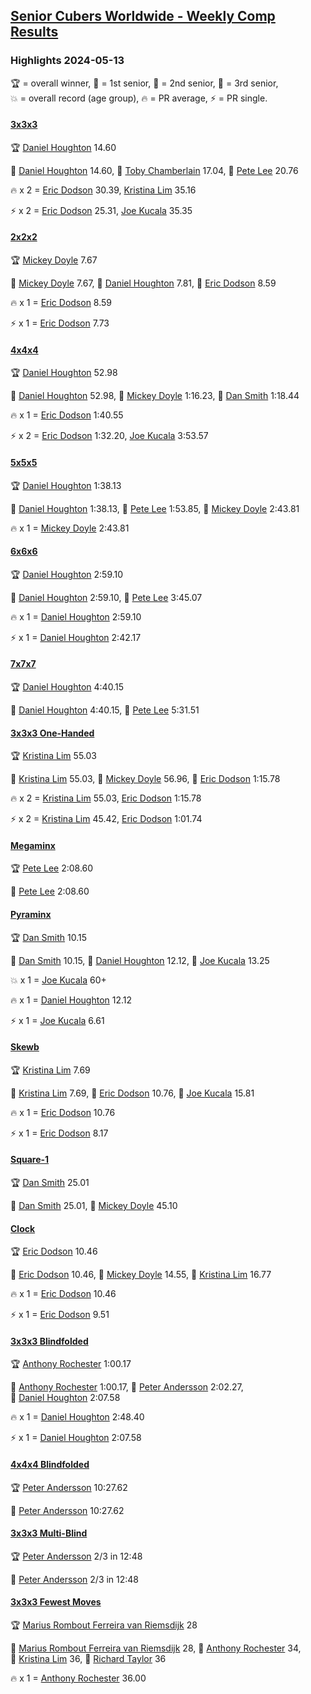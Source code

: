 <style>table {white-space: nowrap;}</style>
<link rel="stylesheet" type="text/css" href="/scw-comp/css/flags.css" />

## [Senior Cubers Worldwide - Weekly Comp Results](/scw-comp/results/)
### Highlights 2024-05-13

<span style="white-space: nowrap;">🏆 = overall winner</span>, <span style="white-space: nowrap;">🥇 = 1st senior</span>, <span style="white-space: nowrap;">🥈 = 2nd senior</span>, <span style="white-space: nowrap;">🥉 = 3rd senior</span>, <span style="white-space: nowrap;">💥 = overall record (age group)</span>, <span style="white-space: nowrap;">🔥 = PR average</span>, <span style="white-space: nowrap;">⚡ = PR single</span>.

#### [3x3x3](333.md)

<span style="white-space: nowrap;">🏆 [Daniel Houghton](../../persons/daniel_houghton/333.md) 14.60</span>

<span style="white-space: nowrap;">🥇 [Daniel Houghton](../../persons/daniel_houghton/333.md) 14.60</span>, <span style="white-space: nowrap;">🥈 [Toby Chamberlain](../../persons/toby_chamberlain/333.md) 17.04</span>, <span style="white-space: nowrap;">🥉 [Pete Lee](../../persons/pete_lee/333.md) 20.76</span>

🔥 x 2 = <span style="white-space: nowrap;">[Eric Dodson](../../persons/eric_dodson/333.md) 30.39</span>, <span style="white-space: nowrap;">[Kristina Lim](../../persons/kristina_lim/333.md) 35.16</span>

⚡ x 2 = <span style="white-space: nowrap;">[Eric Dodson](../../persons/eric_dodson/333.md) 25.31</span>, <span style="white-space: nowrap;">[Joe Kucala](../../persons/joe_kucala/333.md) 35.35</span>

#### [2x2x2](222.md)

<span style="white-space: nowrap;">🏆 [Mickey Doyle](../../persons/mickey_doyle/222.md) 7.67</span>

<span style="white-space: nowrap;">🥇 [Mickey Doyle](../../persons/mickey_doyle/222.md) 7.67</span>, <span style="white-space: nowrap;">🥈 [Daniel Houghton](../../persons/daniel_houghton/222.md) 7.81</span>, <span style="white-space: nowrap;">🥉 [Eric Dodson](../../persons/eric_dodson/222.md) 8.59</span>

🔥 x 1 = <span style="white-space: nowrap;">[Eric Dodson](../../persons/eric_dodson/222.md) 8.59</span>

⚡ x 1 = <span style="white-space: nowrap;">[Eric Dodson](../../persons/eric_dodson/222.md) 7.73</span>

#### [4x4x4](444.md)

<span style="white-space: nowrap;">🏆 [Daniel Houghton](../../persons/daniel_houghton/444.md) 52.98</span>

<span style="white-space: nowrap;">🥇 [Daniel Houghton](../../persons/daniel_houghton/444.md) 52.98</span>, <span style="white-space: nowrap;">🥈 [Mickey Doyle](../../persons/mickey_doyle/444.md) 1:16.23</span>, <span style="white-space: nowrap;">🥉 [Dan Smith](../../persons/dan_smith/444.md) 1:18.44</span>

🔥 x 1 = <span style="white-space: nowrap;">[Eric Dodson](../../persons/eric_dodson/444.md) 1:40.55</span>

⚡ x 2 = <span style="white-space: nowrap;">[Eric Dodson](../../persons/eric_dodson/444.md) 1:32.20</span>, <span style="white-space: nowrap;">[Joe Kucala](../../persons/joe_kucala/444.md) 3:53.57</span>

#### [5x5x5](555.md)

<span style="white-space: nowrap;">🏆 [Daniel Houghton](../../persons/daniel_houghton/555.md) 1:38.13</span>

<span style="white-space: nowrap;">🥇 [Daniel Houghton](../../persons/daniel_houghton/555.md) 1:38.13</span>, <span style="white-space: nowrap;">🥈 [Pete Lee](../../persons/pete_lee/555.md) 1:53.85</span>, <span style="white-space: nowrap;">🥉 [Mickey Doyle](../../persons/mickey_doyle/555.md) 2:43.81</span>

🔥 x 1 = <span style="white-space: nowrap;">[Mickey Doyle](../../persons/mickey_doyle/555.md) 2:43.81</span>

#### [6x6x6](666.md)

<span style="white-space: nowrap;">🏆 [Daniel Houghton](../../persons/daniel_houghton/666.md) 2:59.10</span>

<span style="white-space: nowrap;">🥇 [Daniel Houghton](../../persons/daniel_houghton/666.md) 2:59.10</span>, <span style="white-space: nowrap;">🥈 [Pete Lee](../../persons/pete_lee/666.md) 3:45.07</span>

🔥 x 1 = <span style="white-space: nowrap;">[Daniel Houghton](../../persons/daniel_houghton/666.md) 2:59.10</span>

⚡ x 1 = <span style="white-space: nowrap;">[Daniel Houghton](../../persons/daniel_houghton/666.md) 2:42.17</span>

#### [7x7x7](777.md)

<span style="white-space: nowrap;">🏆 [Daniel Houghton](../../persons/daniel_houghton/777.md) 4:40.15</span>

<span style="white-space: nowrap;">🥇 [Daniel Houghton](../../persons/daniel_houghton/777.md) 4:40.15</span>, <span style="white-space: nowrap;">🥈 [Pete Lee](../../persons/pete_lee/777.md) 5:31.51</span>

#### [3x3x3 One-Handed](333oh.md)

<span style="white-space: nowrap;">🏆 [Kristina Lim](../../persons/kristina_lim/333oh.md) 55.03</span>

<span style="white-space: nowrap;">🥇 [Kristina Lim](../../persons/kristina_lim/333oh.md) 55.03</span>, <span style="white-space: nowrap;">🥈 [Mickey Doyle](../../persons/mickey_doyle/333oh.md) 56.96</span>, <span style="white-space: nowrap;">🥉 [Eric Dodson](../../persons/eric_dodson/333oh.md) 1:15.78</span>

🔥 x 2 = <span style="white-space: nowrap;">[Kristina Lim](../../persons/kristina_lim/333oh.md) 55.03</span>, <span style="white-space: nowrap;">[Eric Dodson](../../persons/eric_dodson/333oh.md) 1:15.78</span>

⚡ x 2 = <span style="white-space: nowrap;">[Kristina Lim](../../persons/kristina_lim/333oh.md) 45.42</span>, <span style="white-space: nowrap;">[Eric Dodson](../../persons/eric_dodson/333oh.md) 1:01.74</span>

#### [Megaminx](minx.md)

<span style="white-space: nowrap;">🏆 [Pete Lee](../../persons/pete_lee/minx.md) 2:08.60</span>

<span style="white-space: nowrap;">🥇 [Pete Lee](../../persons/pete_lee/minx.md) 2:08.60</span>

#### [Pyraminx](pyram.md)

<span style="white-space: nowrap;">🏆 [Dan Smith](../../persons/dan_smith/pyram.md) 10.15</span>

<span style="white-space: nowrap;">🥇 [Dan Smith](../../persons/dan_smith/pyram.md) 10.15</span>, <span style="white-space: nowrap;">🥈 [Daniel Houghton](../../persons/daniel_houghton/pyram.md) 12.12</span>, <span style="white-space: nowrap;">🥉 [Joe Kucala](../../persons/joe_kucala/pyram.md) 13.25</span>

💥 x 1 = <span style="white-space: nowrap;">[Joe Kucala](../../persons/joe_kucala/pyram.md) 60+</span>

🔥 x 1 = <span style="white-space: nowrap;">[Daniel Houghton](../../persons/daniel_houghton/pyram.md) 12.12</span>

⚡ x 1 = <span style="white-space: nowrap;">[Joe Kucala](../../persons/joe_kucala/pyram.md) 6.61</span>

#### [Skewb](skewb.md)

<span style="white-space: nowrap;">🏆 [Kristina Lim](../../persons/kristina_lim/skewb.md) 7.69</span>

<span style="white-space: nowrap;">🥇 [Kristina Lim](../../persons/kristina_lim/skewb.md) 7.69</span>, <span style="white-space: nowrap;">🥈 [Eric Dodson](../../persons/eric_dodson/skewb.md) 10.76</span>, <span style="white-space: nowrap;">🥉 [Joe Kucala](../../persons/joe_kucala/skewb.md) 15.81</span>

🔥 x 1 = <span style="white-space: nowrap;">[Eric Dodson](../../persons/eric_dodson/skewb.md) 10.76</span>

⚡ x 1 = <span style="white-space: nowrap;">[Eric Dodson](../../persons/eric_dodson/skewb.md) 8.17</span>

#### [Square-1](sq1.md)

<span style="white-space: nowrap;">🏆 [Dan Smith](../../persons/dan_smith/sq1.md) 25.01</span>

<span style="white-space: nowrap;">🥇 [Dan Smith](../../persons/dan_smith/sq1.md) 25.01</span>, <span style="white-space: nowrap;">🥈 [Mickey Doyle](../../persons/mickey_doyle/sq1.md) 45.10</span>

#### [Clock](clock.md)

<span style="white-space: nowrap;">🏆 [Eric Dodson](../../persons/eric_dodson/clock.md) 10.46</span>

<span style="white-space: nowrap;">🥇 [Eric Dodson](../../persons/eric_dodson/clock.md) 10.46</span>, <span style="white-space: nowrap;">🥈 [Mickey Doyle](../../persons/mickey_doyle/clock.md) 14.55</span>, <span style="white-space: nowrap;">🥉 [Kristina Lim](../../persons/kristina_lim/clock.md) 16.77</span>

🔥 x 1 = <span style="white-space: nowrap;">[Eric Dodson](../../persons/eric_dodson/clock.md) 10.46</span>

⚡ x 1 = <span style="white-space: nowrap;">[Eric Dodson](../../persons/eric_dodson/clock.md) 9.51</span>

#### [3x3x3 Blindfolded](333bf.md)

<span style="white-space: nowrap;">🏆 [Anthony Rochester](../../persons/anthony_rochester/333bf.md) 1:00.17</span>

<span style="white-space: nowrap;">🥇 [Anthony Rochester](../../persons/anthony_rochester/333bf.md) 1:00.17</span>, <span style="white-space: nowrap;">🥈 [Peter Andersson](../../persons/peter_andersson/333bf.md) 2:02.27</span>, <span style="white-space: nowrap;">🥉 [Daniel Houghton](../../persons/daniel_houghton/333bf.md) 2:07.58</span>

🔥 x 1 = <span style="white-space: nowrap;">[Daniel Houghton](../../persons/daniel_houghton/333bf.md) 2:48.40</span>

⚡ x 1 = <span style="white-space: nowrap;">[Daniel Houghton](../../persons/daniel_houghton/333bf.md) 2:07.58</span>

#### [4x4x4 Blindfolded](444bf.md)

<span style="white-space: nowrap;">🏆 [Peter Andersson](../../persons/peter_andersson/444bf.md) 10:27.62</span>

<span style="white-space: nowrap;">🥇 [Peter Andersson](../../persons/peter_andersson/444bf.md) 10:27.62</span>

#### [3x3x3 Multi-Blind](333mbf.md)

<span style="white-space: nowrap;">🏆 [Peter Andersson](../../persons/peter_andersson/333mbf.md) 2/3 in 12:48</span>

<span style="white-space: nowrap;">🥇 [Peter Andersson](../../persons/peter_andersson/333mbf.md) 2/3 in 12:48</span>

#### [3x3x3 Fewest Moves](333fm.md)

<span style="white-space: nowrap;">🏆 [Marius Rombout Ferreira van Riemsdijk](../../persons/marius_rombout_ferreira_van_riemsdijk/333fm.md) 28</span>

<span style="white-space: nowrap;">🥇 [Marius Rombout Ferreira van Riemsdijk](../../persons/marius_rombout_ferreira_van_riemsdijk/333fm.md) 28</span>, <span style="white-space: nowrap;">🥈 [Anthony Rochester](../../persons/anthony_rochester/333fm.md) 34</span>, <span style="white-space: nowrap;">🥉 [Kristina Lim](../../persons/kristina_lim/333fm.md) 36</span>, <span style="white-space: nowrap;">🥉 [Richard Taylor](../../persons/richard_taylor/333fm.md) 36</span>

🔥 x 1 = <span style="white-space: nowrap;">[Anthony Rochester](../../persons/anthony_rochester/333fm.md) 36.00</span>


<!-- Global site tag (gtag.js) - Google Analytics -->
<script async src="https://www.googletagmanager.com/gtag/js?id=UA-86348435-3"></script>
<script>window.dataLayer = window.dataLayer || []; function gtag() {dataLayer.push(arguments);} gtag('js', new Date()); gtag('config', 'UA-86348435-3');</script>
